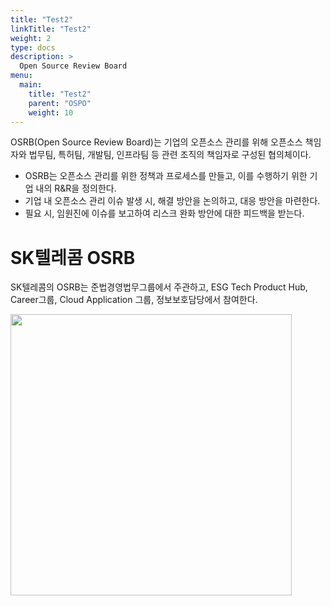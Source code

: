 ```yaml
---
title: "Test2"
linkTitle: "Test2"
weight: 2
type: docs
description: >
  Open Source Review Board
menu:
  main:
    title: "Test2"
    parent: "OSPO"
    weight: 10
---
```


OSRB(Open Source Review Board)는 기업의 오픈소스 관리를 위해 오픈소스 책임자와 법무팀, 특허팀, 개발팀, 인프라팀 등 관련 조직의 책임자로 구성된 협의체이다.

* OSRB는 오픈소스 관리를 위한 정책과 프로세스를 만들고, 이를 수행하기 위한 기업 내의 R&R을 정의한다.
* 기업 내 오픈소스 관리 이슈 발생 시, 해결 방안을 논의하고, 대응 방안을 마련한다.
* 필요 시, 임원진에 이슈를 보고하여 리스크 완화 방안에 대한 피드백을 받는다.

# SK텔레콤 OSRB

SK텔레콤의 OSRB는 준법경영법무그룹에서 주관하고, ESG Tech Product Hub, Career그룹, Cloud Application 그룹, 정보보호담당에서 참여한다.

<img src="./osrb.png" width="450"/>